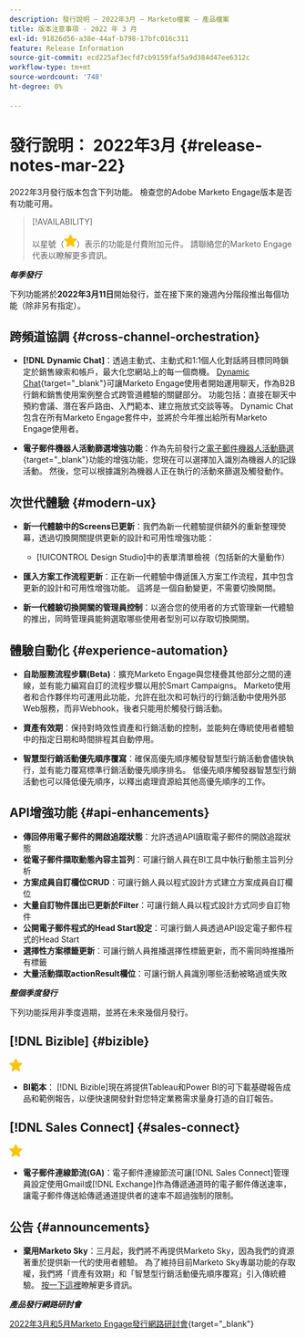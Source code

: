 ```yaml
---
description: 發行說明 — 2022年3月 — Marketo檔案 — 產品檔案
title: 版本注意事項 - 2022 年 3 月
exl-id: 91826d56-a38e-44af-b798-17bfc016c311
feature: Release Information
source-git-commit: ecd225af3ecfd7cb9159faf5a9d384d47ee6312c
workflow-type: tm+mt
source-wordcount: '748'
ht-degree: 0%

---
```


# 發行說明： 2022年3月 {#release-notes-mar-22}

2022年3月發行版本包含下列功能。 檢查您的Adobe Marketo Engage版本是否有功能可用。

>[!AVAILABILITY]
>
>以星號（![星號](assets/yellow-star.png)）表示的功能是付費附加元件。 請聯絡您的Marketo Engage代表以瞭解更多資訊。

**_每季發行_**

下列功能將於&#x200B;**2022年3月11日**&#x200B;開始發行，並在接下來的幾週內分階段推出每個功能（除非另有指定）。

## 跨頻道協調 {#cross-channel-orchestration}

* **[!DNL Dynamic Chat]**：透過主動式、主動式和1:1個人化對話將目標同時鎖定於銷售線索和帳戶，最大化您網站上的每一個商機。 [Dynamic Chat](/help/marketo/product-docs/demand-generation/dynamic-chat/dynamic-chat-overview.md){target="_blank"}可讓Marketo Engage使用者開始運用聊天，作為B2B行銷和銷售使用案例整合式跨管道體驗的關鍵部分。 功能包括：直接在聊天中預約會議、潛在客戶路由、入門範本、建立拖放式交談等等。 Dynamic Chat包含在所有Marketo Engage套件中，並將於今年推出給所有Marketo Engage使用者。

* **電子郵件機器人活動篩選增強功能**：作為先前發行之[電子郵件機器人活動篩選](/help/marketo/product-docs/administration/email-setup/filtering-email-bot-activity.md){target="_blank"}功能的增強功能，您現在可以選擇加入識別為機器人的記錄活動。 然後，您可以根據識別為機器人正在執行的活動來篩選及觸發動作。

## 次世代體驗 {#modern-ux}

* **新一代體驗中的Screens已更新**：我們為新一代體驗提供額外的重新整理熒幕，透過切換開關提供更新的設計和可用性增強功能：

   * [!UICONTROL Design Studio]中的表單清單檢視（包括新的大量動作）

* **匯入方案工作流程更新**：正在新一代體驗中傳遞匯入方案工作流程，其中包含更新的設計和可用性增強功能。 這將是一個自動變更，不需要切換開關。

* **新一代體驗切換開關的管理員控制**：以適合您的使用者的方式管理新一代體驗的推出，同時管理員能夠選取哪些使用者型別可以存取切換開關。

## 體驗自動化 {#experience-automation}

* **自助服務流程步驟(Beta)**：擴充Marketo Engage與您棧疊其他部分之間的連線，並有能力編寫自訂的流程步驟以用於Smart Campaigns。 Marketo使用者和合作夥伴均可運用此功能，允許在批次和可執行的行銷活動中使用外部Web服務，而非Webhook，後者只能用於觸發行銷活動。

* **資產有效期**：保持對時效性資產和行銷活動的控制，並能夠在傳統使用者體驗中的指定日期和時間排程其自動停用。

* **智慧型行銷活動優先順序覆寫**：確保高優先順序觸發智慧型行銷活動會儘快執行，並有能力覆寫標準行銷活動優先順序排名。 低優先順序觸發器智慧型行銷活動也可以降低優先順序，以釋出處理資源給其他高優先順序的工作。

## API增強功能 {#api-enhancements}

* **傳回停用電子郵件的開啟追蹤狀態**：允許透過API讀取電子郵件的開啟追蹤狀態
* **從電子郵件擷取動態內容主旨列**：可讓行銷人員在BI工具中執行動態主旨列分析
* **方案成員自訂欄位CRUD**：可讓行銷人員以程式設計方式建立方案成員自訂欄位
* **大量自訂物件匯出已更新於Filter**：可讓行銷人員以程式設計方式同步自訂物件
* **公開電子郵件程式的Head Start設定**：可讓行銷人員透過API設定電子郵件程式的Head Start
* **選擇性方案標籤更新**：可讓行銷人員推播選擇性標籤更新，而不需同時推播所有標籤
* **大量活動擷取actionResult欄位**：可讓行銷人員識別哪些活動被略過或失敗

**_整個季度發行_**

下列功能採用非季度週期，並將在未來幾個月發行。

## [!DNL Bizible] {#bizible}

![（星形）](assets/yellow-star.png)

* **BI範本**： [!DNL Bizible]現在將提供Tableau和Power BI的可下載基礎報告成品和範例報告，以便快速開發針對您特定業務需求量身打造的自訂報告。

## [!DNL Sales Connect] {#sales-connect}

![（星形）](assets/yellow-star.png)

* **電子郵件連線節流(GA)**：電子郵件連線節流可讓[!DNL Sales Connect]管理員設定使用Gmail或[!DNL Exchange]作為傳遞通道時的電子郵件傳送速率，讓電子郵件傳送給傳遞通道提供者的速率不超過強制的限制。

## 公告 {#announcements}

* **棄用Marketo Sky**：三月起，我們將不再提供Marketo Sky，因為我們的資源著重於提供新一代的使用者體驗。 為了維持目前Marketo Sky專屬功能的存取權，我們將「資產有效期」和「智慧型行銷活動優先順序覆寫」引入傳統體驗。 [按一下這裡](https://nation.marketo.com/t5/the-modern-ux/marketo-sky-deprecation-notice/ba-p/320115#M33)瞭解更多資訊。

**_產品發行網路研討會_**

[2022年3月和5月Marketo Engage發行網路研討會](https://engage.marketo.com/2022_March_May_Release_Webinar_DemandPage.html){target="_blank"}
